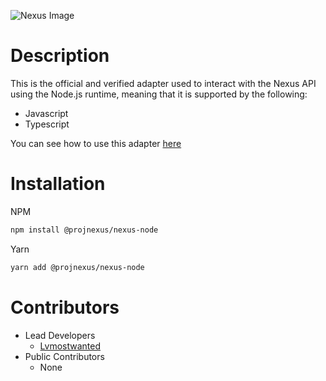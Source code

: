 ![Nexus Image](https://cdn.discordapp.com/attachments/1104529119825371227/1113507119598145536/NexusAPI_Node.png)

# Description

This is the official and verified adapter used to interact with the Nexus API using the Node.js runtime, meaning that it is supported by the following:

- Javascript
- Typescript

You can see how to use this adapter [here](https://developers.projectnexus.cc/adapters/node.js)

# Installation

NPM
```bash
npm install @projnexus/nexus-node
```

Yarn
```bash
yarn add @projnexus/nexus-node
```

# Contributors

- Lead Developers
  - [Lvmostwanted](https://github.com/lvmostwanted)
- Public Contributors
  - None

